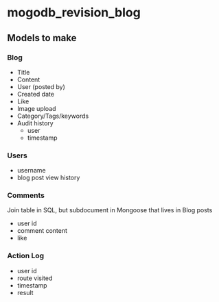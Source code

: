 # mogodb_revision_blog

## Models to make

### Blog

- Title
- Content
- User (posted by)
- Created date
- Like 
- Image upload 
- Category/Tags/keywords 
- Audit history
	- user 
	- timestamp 


### Users 

- username
- blog post view history 

### Comments 
Join table in SQL, but subdocument in Mongoose that lives in Blog posts 
- user id 
- comment content 
- like


### Action Log 
- user id 
- route visited
- timestamp 
- result